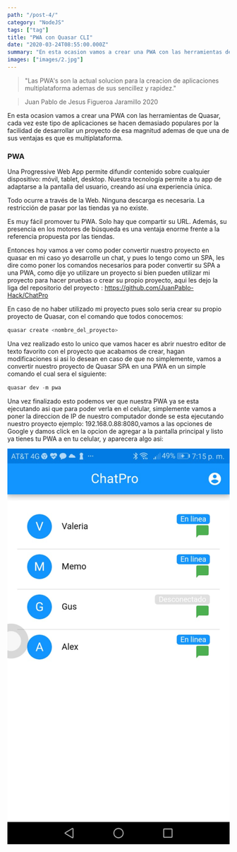 ```yaml
---
path: "/post-4/"
category: "NodeJS"
tags: ["tag"]
title: "PWA con Quasar CLI"
date: "2020-03-24T08:55:00.000Z"
summary: "En esta ocasion vamos a crear una PWA con las herramientas de Quasar..."
images: ["images/2.jpg"]
---
```


> "Las PWA's son la actual solucion para la creacion de aplicaciones multiplataforma ademas de sus sencillez y rapidez."

> Juan Pablo de Jesus Figueroa Jaramillo 2020

En esta ocasion vamos a crear una PWA con las herramientas de Quasar, cada vez este tipo de aplicaciones se hacen demasiado populares por la facilidad de desarrollar un proyecto de esa magnitud ademas de que una de sus ventajas es que es multiplataforma.

### PWA

Una Progressive Web App permite difundir contenido sobre cualquier dispositivo: móvil, tablet, desktop. Nuestra tecnología permite a tu app de adaptarse a la pantalla del usuario, creando así una experiencia única.

Todo ocurre a través de la Web. Ninguna descarga es necesaria. La restricción de pasar por las tiendas ya no existe.

Es muy fácil promover tu PWA. Solo hay que compartir su URL. Además, su presencia en los motores de búsqueda es una ventaja enorme frente a la referencia propuesta por las tiendas.

Entonces hoy vamos a ver como poder convertir nuestro proyecto en quasar en mi caso yo desarrolle un chat, y pues lo tengo como un SPA, les dire como poner los comandos necesarios para poder convertir su SPA a una PWA, como dije yo utilizare un proyecto si bien pueden utilizar mi proyecto para hacer pruebas o crear su propio proyecto, aqui les dejo la liga del repositorio del proyecto : https://github.com/JuanPablo-Hack/ChatPro

En caso de no haber utilizado mi proyecto pues solo seria crear su propio proyecto de Quasar, con el comando que todos conocemos:

```js
quasar create <nombre_del_proyecto>
```
Una vez realizado esto lo unico que vamos hacer es abrir nuestro editor de texto favorito con el proyecto que acabamos de crear, hagan modificaciones si asi lo desean en caso de que no simplemente, vamos a convertir nuestro proyecto de Quasar SPA en una PWA en un simple comando el cual sera el siguiente:

```js
quasar dev -m pwa
```
Una vez finalizado esto podemos ver que nuestra PWA ya se esta ejecutando asi que para poder verla en el celular, simplemente vamos a poner la direccion de IP de nuestro computador donde se esta ejecutando nuestro proyecto ejemplo: 192.168.0.88:8080,vamos a las opciones de Google y damos click en la opcion de agregar a la pantalla principal y listo ya tienes tu PWA a en tu celular, y aparecera algo asi:

![Chinese Salty Egg](./chat.jpeg)
